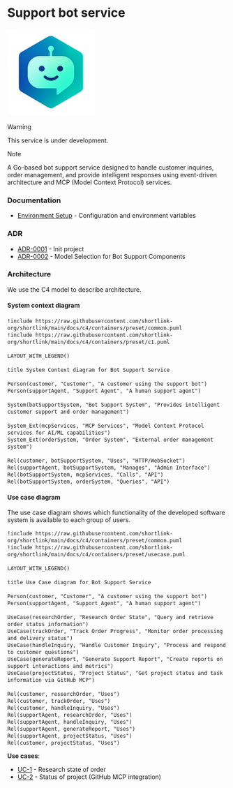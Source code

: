 # Support bot service

<img width='200' height='200' src="./docs/public/logo.png">

> [!WARNING]
> This service is under development.

> [!NOTE]
> A Go-based bot support service designed to handle customer inquiries, order management, and provide intelligent responses using event-driven architecture and MCP (Model Context Protocol) services.

### Documentation

- [Environment Setup](./docs/ENVIRONMENT.md) - Configuration and environment variables

### ADR

- [ADR-0001](./docs/ADR/decisions/0001-init.md) - Init project
- [ADR-0002](./docs/ADR/decisions/0002-model-selection-for-bot-support-components.md) - Model Selection for Bot Support Components

### Architecture

We use the C4 model to describe architecture.

#### System context diagram

```plantuml
!include https://raw.githubusercontent.com/shortlink-org/shortlink/main/docs/c4/containers/preset/common.puml
!include https://raw.githubusercontent.com/shortlink-org/shortlink/main/docs/c4/containers/preset/c1.puml

LAYOUT_WITH_LEGEND()

title System Context diagram for Bot Support Service

Person(customer, "Customer", "A customer using the support bot")
Person(supportAgent, "Support Agent", "A human support agent")

System(botSupportSystem, "Bot Support System", "Provides intelligent customer support and order management")

System_Ext(mcpServices, "MCP Services", "Model Context Protocol services for AI/ML capabilities")
System_Ext(orderSystem, "Order System", "External order management system")

Rel(customer, botSupportSystem, "Uses", "HTTP/WebSocket")
Rel(supportAgent, botSupportSystem, "Manages", "Admin Interface")
Rel(botSupportSystem, mcpServices, "Calls", "API")
Rel(botSupportSystem, orderSystem, "Queries", "API")
```

#### Use case diagram

The use case diagram shows which functionality of the developed software system is
available to each group of users.

```plantuml
!include https://raw.githubusercontent.com/shortlink-org/shortlink/main/docs/c4/containers/preset/common.puml
!include https://raw.githubusercontent.com/shortlink-org/shortlink/main/docs/c4/containers/preset/usecase.puml

LAYOUT_WITH_LEGEND()

title Use Case diagram for Bot Support Service

Person(customer, "Customer", "A customer using the support bot")
Person(supportAgent, "Support Agent", "A human support agent")

UseCase(researchOrder, "Research Order State", "Query and retrieve order status information")
UseCase(trackOrder, "Track Order Progress", "Monitor order processing and delivery status")
UseCase(handleInquiry, "Handle Customer Inquiry", "Process and respond to customer questions")
UseCase(generateReport, "Generate Support Report", "Create reports on support interactions and metrics")
UseCase(projectStatus, "Project Status", "Get project status and task information via GitHub MCP")

Rel(customer, researchOrder, "Uses")
Rel(customer, trackOrder, "Uses")
Rel(customer, handleInquiry, "Uses")
Rel(supportAgent, researchOrder, "Uses")
Rel(supportAgent, handleInquiry, "Uses")
Rel(supportAgent, generateReport, "Uses")
Rel(supportAgent, projectStatus, "Uses")
Rel(customer, projectStatus, "Uses")
```

**Use cases**:

- [UC-1](./src/usecases/shop/order/state) - Research state of order
- [UC-2](./src/usecases/project/status) - Status of project (GitHub MCP integration)
